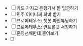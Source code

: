 - [ ] 카드 가지고 은행가서 돈 입금하기
- [ ] 민주 어머니께 회비 받기
- [ ] 프로메테우스: 챗봇 파인튜닝하기
- [ ] 프로메테우스: 컨트롤넷 서칭하기
- [ ] 준영선배한테 물어보기
- [ ] 
